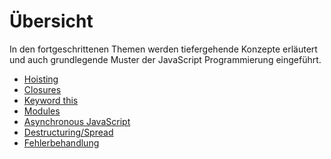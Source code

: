 # Übersicht

In den fortgeschrittenen Themen werden tiefergehende Konzepte erläutert und auch grundlegende
Muster der JavaScript Programmierung eingeführt.

- [Hoisting](./hoisting)
- [Closures](./closures)
- [Keyword this](./keyword-this)
- [Modules](./modules)
- [Asynchronous JavaScript](./asynchronous)
- [Destructuring/Spread](./destructuring-spread)
- [Fehlerbehandlung](./exceptions)
